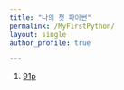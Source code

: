 ```yaml
---
title: "나의 첫 파이썬"
permalink: /MyFirstPython/
layout: single
author_profile: true

---
```


1. [91p](https://eunnyoung.github.io/blog/My-First-Python-91p)
